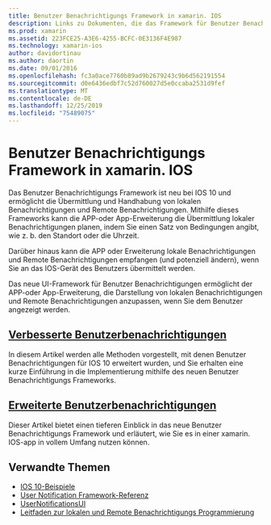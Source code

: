 ```yaml
---
title: Benutzer Benachrichtigungs Framework in xamarin. IOS
description: Links zu Dokumenten, die das Framework für Benutzer Benachrichtigungen beschreiben und verwenden, um lokale und Remote Benachrichtigungen in einer xamarin. IOS-APP zu senden und zu empfangen.
ms.prod: xamarin
ms.assetid: 223FCE25-A3E6-4255-BCFC-0E3136F4E987
ms.technology: xamarin-ios
author: davidortinau
ms.author: daortin
ms.date: 09/01/2016
ms.openlocfilehash: fc3a0ace7760b89ad9b2679243c9b6d562191554
ms.sourcegitcommit: d0e6436edbf7c52d760027d5e0ccaba2531d9fef
ms.translationtype: MT
ms.contentlocale: de-DE
ms.lasthandoff: 12/25/2019
ms.locfileid: "75489075"
---
```

# <a name="user-notifications-framework-in-xamarinios"></a>Benutzer Benachrichtigungs Framework in xamarin. IOS

Das Benutzer Benachrichtigungs Framework ist neu bei IOS 10 und ermöglicht die Übermittlung und Handhabung von lokalen Benachrichtigungen und Remote Benachrichtigungen. Mithilfe dieses Frameworks kann die APP-oder App-Erweiterung die Übermittlung lokaler Benachrichtigungen planen, indem Sie einen Satz von Bedingungen angibt, wie z. b. den Standort oder die Uhrzeit.

Darüber hinaus kann die APP oder Erweiterung lokale Benachrichtigungen und Remote Benachrichtigungen empfangen (und potenziell ändern), wenn Sie an das IOS-Gerät des Benutzers übermittelt werden.

Das neue UI-Framework für Benutzer Benachrichtigungen ermöglicht der APP-oder App-Erweiterung, die Darstellung von lokalen Benachrichtigungen und Remote Benachrichtigungen anzupassen, wenn Sie dem Benutzer angezeigt werden.

## <a name="enhanced-user-notificationsiosplatformuser-notificationsenhanced-user-notificationsmd"></a>[Verbesserte Benutzerbenachrichtigungen](~/ios/platform/user-notifications/enhanced-user-notifications.md)

In diesem Artikel werden alle Methoden vorgestellt, mit denen Benutzer Benachrichtigungen für IOS 10 erweitert wurden, und Sie erhalten eine kurze Einführung in die Implementierung mithilfe des neuen Benutzer Benachrichtigungs Frameworks.

## <a name="advanced-user-notificationsiosplatformuser-notificationsadvanced-user-notificationsmd"></a>[Erweiterte Benutzerbenachrichtigungen](~/ios/platform/user-notifications/advanced-user-notifications.md)

Dieser Artikel bietet einen tieferen Einblick in das neue Benutzer Benachrichtigungs Framework und erläutert, wie Sie es in einer xamarin. IOS-app in vollem Umfang nutzen können.

## <a name="related-links"></a>Verwandte Themen

- [IOS 10-Beispiele](https://docs.microsoft.com/samples/browse/?products=xamarin&term=Xamarin.iOS+iOS10)
- [User Notification Framework-Referenz](https://developer.apple.com/reference/usernotifications)
- [UserNotificationsUI](https://developer.apple.com/reference/usernotificationsui)
- [Leitfaden zur lokalen und Remote Benachrichtigungs Programmierung](https://developer.apple.com/documentation/usernotifications)
